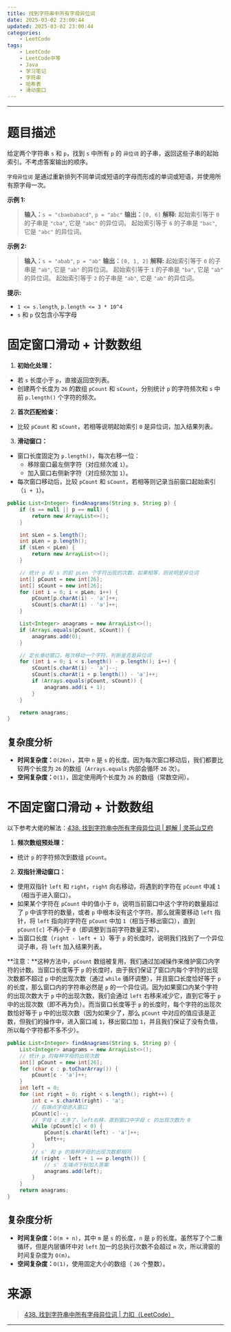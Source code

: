 ```yaml
---
title: 找到字符串中所有字母异位词
date: 2025-03-02 23:00:44
updated: 2025-03-02 23:00:44
categories:
    - LeetCode
tags:
    - LeetCode
    - LeetCode中等
    - Java
    - 学习笔记
    - 字符串
    - 哈希表
    - 滑动窗口
---
```

---

# 题目描述

给定两个字符串 `s` 和 `p`，找到 `s` 中所有 `p` 的 `异位词` 的子串，返回这些子串的起始索引。不考虑答案输出的顺序。

`字母异位词` 是通过重新排列不同单词或短语的字母而形成的单词或短语，并使用所有原字母一次。

**示例 1:**
> **输入：**`s = "cbaebabacd"`, `p = "abc"`
> **输出：**`[0, 6]`
> **解释:**
> 起始索引等于 `0` 的子串是 `"cba"`, 它是 `"abc"` 的异位词。
> 起始索引等于 `6` 的子串是 `"bac"`, 它是 `"abc"` 的异位词。

**示例 2:**
> **输入：**`s = "abab"`, `p = "ab"`
> **输出：**`[0, 1, 2]`
> **解释:**
> 起始索引等于 `0` 的子串是 `"ab"`, 它是 `"ab"` 的异位词。
> 起始索引等于 `1` 的子串是 `"ba"`, 它是 `"ab"` 的异位词。
> 起始索引等于 `2` 的子串是 `"ab"`, 它是 `"ab"` 的异位词。

**提示:**
* `1 <= s.length`, `p.length <= 3 * 10^4`
* `s` 和 `p` 仅包含小写字母

<!-- more -->

# 固定窗口滑动 + 计数数组

1. **初始化处理：**
* 若 `s` 长度小于 `p`，直接返回空列表。
* 创建两个长度为 `26` 的数组 `pCount` 和 `sCount`，分别统计 `p` 的字符频次和 `s` 中前 `p.length()` 个字符的频次。
2. **首次匹配检查：**
* 比较 `pCount` 和 `sCount`，若相等说明起始索引 `0` 是异位词，加入结果列表。
3. **滑动窗口：**
* 窗口长度固定为 `p.length()`，每次右移一位：
    * 移除窗口最左侧字符（对应频次减 `1`）。
    * 加入窗口右侧新字符（对应频次加 `1`）。
* 每次窗口移动后，比较 `pCount` 和 `sCount`，若相等则记录当前窗口起始索引（`i + 1`）。

```java
public List<Integer> findAnagrams(String s, String p) {
    if (s == null || p == null) {
        return new ArrayList<>();
    }

    int sLen = s.length();
    int pLen = p.length();
    if (sLen < pLen) {
        return new ArrayList<>();
    }

    // 统计 p 和 s 的前 pLen 个字符出现的次数，如果相等，则说明是异位词
    int[] pCount = new int[26];
    int[] sCount = new int[26];
    for (int i = 0; i < pLen; i++) {
        pCount[p.charAt(i) - 'a']++;
        sCount[s.charAt(i) - 'a']++;
    }

    List<Integer> anagrams = new ArrayList<>();
    if (Arrays.equals(pCount, sCount)) {
        anagrams.add(0);
    }

    // 定长滑动窗口，每次移动一个字符，判断是否是异位词
    for (int i = 0; i < s.length() - p.length(); i++) {
        sCount[s.charAt(i) - 'a']--;
        sCount[s.charAt(i + p.length()) - 'a']++;
        if (Arrays.equals(pCount, sCount)) {
            anagrams.add(i + 1);
        }
    }

    return anagrams;
}
```

## 复杂度分析

* **时间复杂度：**`O(26n)`，其中 `n` 是 `s` 的长度。因为每次窗口移动后，我们都要比较两个长度为 `26` 的数组（`Arrays.equals` 内部会循环 `26` 次）。
* **空间复杂度：**`O(1)`，固定使用两个长度为 `26` 的数组（常数空间）。

# 不固定窗口滑动 + 计数数组

以下参考大佬的解法：[438. 找到字符串中所有字母异位词 | 题解 | 灵茶山艾府][2]

1. **频次数组预处理：**
* 统计 `p` 的字符频次到数组 `pCount`。
2. **双指针滑动窗口：**
* 使用双指针 `left` 和 `right`，`right` 向右移动，将遇到的字符在 `pCount` 中减 `1`（相当于进入窗口）。
* 如果某个字符在 `pCount` 中的值小于 `0`，说明当前窗口中这个字符的数量超过了 `p` 中该字符的数量，或者 `p` 中根本没有这个字符。那么就需要移动 `left` 指针，将 `left` 指向的字符在 `pCount` 中加 `1`（相当于移出窗口），直到 `pCount[c]` 不再小于 `0`（即调整到当前字符数量正常）。
* 当窗口长度（`right - left + 1`）等于 `p` 的长度时，说明我们找到了一个异位词子串，将 `left` 加入结果列表。

**注意：**这种方法中，`pCount` 数组被复用，我们通过加减操作来维护窗口内字符的计数。当窗口长度等于 `p` 的长度时，由于我们保证了窗口内每个字符的出现次数都不超过 `p` 中的出现次数（通过 `while` 循环调整），并且窗口长度恰好等于 `p` 的长度，那么窗口内的字符串必然是 `p` 的一个异位词。因为如果窗口内某个字符的出现次数大于 `p` 中的出现次数，我们会通过 `left` 右移来减少它，直到它等于 `p` 中的出现次数（即不再为负）。而当窗口长度等于 `p` 的长度时，每个字符的出现次数恰好等于 `p` 中的出现次数（因为如果少了，那么 `pCount` 中对应的值应该是正数，但我们的操作中，进入窗口减 `1`，移出窗口加 `1`，并且我们保证了没有负值，所以每个字符都不多不少）。

```java
public List<Integer> findAnagrams(String s, String p) {
    List<Integer> anagrams = new ArrayList<>();
    // 统计 p 的每种字母的出现次数
    int[] pCount = new int[26];
    for (char c : p.toCharArray()) {
        pCount[c - 'a']++;
    }
    int left = 0;
    for (int right = 0; right < s.length(); right++) {
        int c = s.charAt(right) - 'a';
        // 右端点字母进入窗口
        pCount[c]--;
        // 字母 c 太多了，left右移，直到窗口中字母 c 的出现次数为 0
        while (pCount[c] < 0) {
            pCount[s.charAt(left) - 'a']++;
            left++;
        }
        // s' 和 p 的每种字母的出现次数都相同
        if (right - left + 1 == p.length()) {
            // s' 左端点下标加入答案
            anagrams.add(left);
        }
    }
    return anagrams;
}
```

## 复杂度分析

* **时间复杂度：**`O(m + n)`，其中 `m` 是 `s` 的长度，`n` 是 `p` 的长度。虽然写了个二重循环，但是内层循环中对 `left` 加一的总执行次数不会超过 `m` 次，所以滑窗的时间复杂度为 `O(m)`。
* **空间复杂度：**`O(1)`，使用固定大小的数组（ `26` 个整数）。

# 来源

> [438. 找到字符串中所有字母异位词 | 力扣（LeetCode）][1]

---

[1]: https://leetcode.cn/problems/find-all-anagrams-in-a-string/description/ "438. 找到字符串中所有字母异位词 | 力扣（LeetCode）"
[2]: https://leetcode.cn/problems/find-all-anagrams-in-a-string/solutions/1/liang-chong-fang-fa-ding-chang-hua-chuan-14pd/ "438. 找到字符串中所有字母异位词 | 题解 | 灵茶山艾府"
